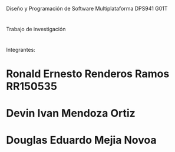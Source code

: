 Diseño y Programación de Software Multiplataforma DPS941 G01T
#
Trabajo de investigación 
#
Integrantes:
#
# Ronald Ernesto Renderos Ramos RR150535
# Devin Ivan Mendoza Ortiz
# Douglas Eduardo Mejia Novoa
#
#
